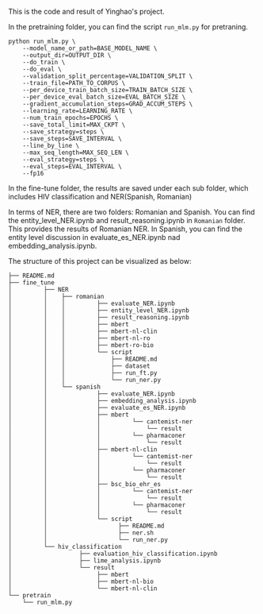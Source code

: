 This is the code and result of Yinghao's project.

In the pretraining folder, you can find the script `run_mlm.py` for pretraning. 
```
python run_mlm.py \
    --model_name_or_path=BASE_MODEL_NAME \
    --output_dir=OUTPUT_DIR \
    --do_train \
    --do_eval \
    --validation_split_percentage=VALIDATION_SPLIT \
    --train_file=PATH_TO_CORPUS \
    --per_device_train_batch_size=TRAIN_BATCH_SIZE \
    --per_device_eval_batch_size=EVAL_BATCH_SIZE \
    --gradient_accumulation_steps=GRAD_ACCUM_STEPS \
    --learning_rate=LEARNING_RATE \
    --num_train_epochs=EPOCHS \
    --save_total_limit=MAX_CKPT \
    --save_strategy=steps \
    --save_steps=SAVE_INTERVAL \
    --line_by_line \
    --max_seq_length=MAX_SEQ_LEN \
    --eval_strategy=steps \
    --eval_steps=EVAL_INTERVAL \
    --fp16
```

In the fine-tune folder, the results are saved under each sub folder, which includes HIV classification and NER(Spanish, Romanian)

In terms of NER, there are two folders: Romanian and Spanish. You can find the entity_level_NER.ipynb and result_reasoning.ipynb in `Romanian` folder. This provides the results of Romanian NER.
In Spanish, you can find the entity level discussion in evaluate_es_NER.ipynb nad embedding_analysis.ipynb.

The structure of this project can be visualized as below:

```
├── README.md
├── fine_tune
│         ├── NER
│         │    ├── romanian
│         │    │         ├── evaluate_NER.ipynb
│         │    │         ├── entity_level_NER.ipynb
│         │    │         ├── result_reasoning.ipynb
│         │    │         ├── mbert
│         │    │         ├── mbert-nl-clin
│         │    │         ├── mbert-nl-ro
│         │    │         ├── mbert-ro-bio
│         │    │         └── script
│         │    │             ├── README.md
│         │    │             ├── dataset
│         │    │             ├── run_ft.py
│         │    │             └── run_ner.py
│         │    └── spanish
│         │              ├── evaluate_NER.ipynb
│         │              ├── embedding_analysis.ipynb
│         │              ├── evaluate_es_NER.ipynb
│         │              ├── mbert
│         │              │         └── cantemist-ner
│         │              │             └── result
│         │              │         └── pharmaconer
│         │              │             └── result
│         │              ├── mbert-nl-clin
│         │              │         └── cantemist-ner
│         │              │             └── result
│         │              │         └── pharmaconer
│         │              │             └── result
│         │              ├── bsc_bio_ehr_es
│         │              │         └── cantemist-ner
│         │              │             └── result
│         │              │         └── pharmaconer
│         │              │             └── result
│         │              └── script
│         │                    ├── README.md
│         │                    ├── ner.sh
│         │                    └── run_ner.py
│         └── hiv_classification               
│                   ├── evaluation_hiv_classification.ipynb
│                   ├── lime_analysis.ipynb
│                   └── result                     
│                        ├── mbert
│                        ├── mbert-nl-bio
│                        └── mbert-nl-clin
└── pretrain
    └── run_mlm.py
        
```
